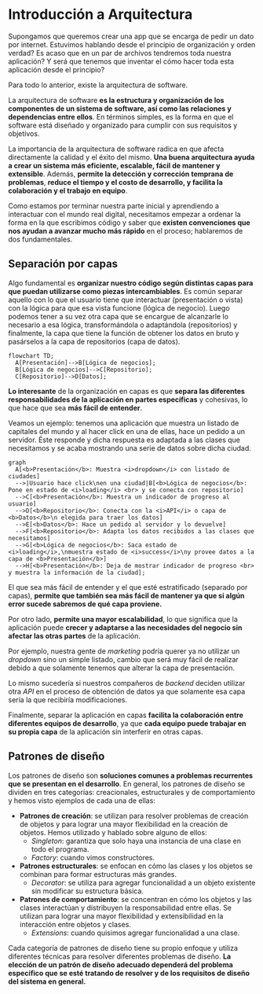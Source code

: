 # Introducción a Arquitectura

Supongamos que queremos crear una app que se encarga de pedir un dato por
internet. Estuvimos hablando desde el principio de organización y orden verdad?
Es acaso que en un par de archivos tendremos toda nuestra aplicación? Y será que
tenemos que inventar el cómo hacer toda esta aplicación desde el principio?

Para todo lo anterior, existe la arquitectura de software.

La arquitectura de software __es la estructura y organización de los componentes
de un sistema de software, así como las relaciones y dependencias entre ellos__.
En términos simples, es la forma en que el software está diseñado y organizado
para cumplir con sus requisitos y objetivos.

La importancia de la arquitectura de software radica en que afecta directamente
la calidad y el éxito del mismo. __Una buena arquitectura ayuda a crear un
sistema más eficiente, escalable, fácil de mantener y extensible__. Además,
__permite la detección y corrección temprana de problemas__, __reduce el tiempo
y el costo de desarrollo, y facilita la colaboración y el trabajo en equipo__.

Como estamos por terminar nuestra parte inicial y aprendiendo a interactuar con
el mundo real digital, necesitamos empezar a ordenar la forma en la que
escribimos código y saber que __existen convenciones que nos ayudan a avanzar
mucho más rápido__ en el proceso; hablaremos de dos fundamentales.

## Separación por capas

Algo fundamental es __organizar nuestro código según distintas capas para que
puedan utilizarse como piezas intercambiables__. Es común separar aquello con lo
que el usuario tiene que interactuar (presentación o vista) con la lógica para que
esa vista funcione (lógica de negocio). Luego podemos tener a su vez otra capa
que se encargue de alcanzarle lo necesario a esa lógica, transformándola o
adaptándola (repositorios) y finalmente, la capa que tiene la función de obtener
los datos en bruto y pasárselos a la capa de repositorios (capa de datos).

```mermaid
flowchart TD;
  A[Presentación]-->B[Lógica de negocios];
  B[Lógica de negocios]-->C[Repositorio];
  C[Repositorio]-->D[Datos];
```

__Lo interesante__ de la organización en capas es que __separa las diferentes
responsabilidades de la aplicación en partes específicas__ y cohesivas, lo que
hace que sea __más fácil de entender__.

Veamos un ejemplo: tenemos una aplicación que muestra un listado de capitales
del mundo y al hacer click en una de ellas, hace un pedido a un servidor. Éste
responde y dicha respuesta es adaptada a las clases que necesitamos y se acaba
mostrando una serie de datos sobre dicha ciudad.

```mermaid
graph 
  A[<b>Presentación</b>: Muestra <i>dropdown</i> con listado de ciudades]
  -->|Usuario hace click\nen una ciudad|B[<b>Lógica de negocios</b>: Pone en estado de <i>loading</i> <br> y se conecta con repositorio]
  -->C[<b>Presentación</b>: Muestra un indicador de progreso al usuario]
  -->D[<b>Repositorio</b>: Conecta con la <i>API</i> o capa de <b>Datos</b>\n elegida para traer los datos]
  -->E[<b>Datos</b>: Hace un pedido al servidor y lo devuelve]
  -->F[<b>Repositorio</b>: Adapta los datos recibidos a las clases que necesitamos]
  -->G[<b>Lógica de negocios</b>: Saca estado de <i>loading</i>,\nmuestra estado de <i>success</i>\ny provee datos a la capa de <b>Presentación</b>]
  -->H[<b>Presentación</b>: Deja de mostrar indicador de progreso <br> y muestra la información de la ciudad];

```

El que sea más fácil de entender y el que esté estratificado (separado por
capas), __permite que también sea más fácil de mantener ya que si algún error
sucede sabremos de qué capa proviene.__

Por otro lado, __permite una mayor escalabilidad__, lo que significa que la
aplicación puede  __crecer y adaptarse a las necesidades del negocio sin afectar
las otras partes__ de la  aplicación.

Por ejemplo, nuestra gente de _marketing_ podría querer ya no utilizar un
_dropdown_ sino un simple listado, cambio que será muy fácil de realizar debido
a que solamente tenemos que alterar la capa de presentación.

Lo mismo sucedería si nuestros compañeros de _backend_ deciden utilizar otra
_API_ en el proceso de obtención de datos ya que solamente esa capa sería la que
recibiría modificaciones.

Finalmente, separar la aplicación en capas __facilita la colaboración entre
diferentes equipos de desarrollo__, ya que __cada equipo puede trabajar en su propia
capa__ de la aplicación sin interferir en otras capas.

## Patrones de diseño

Los patrones de diseño son __soluciones comunes a problemas recurrentes que se
presentan en el desarrollo__. En general, los patrones de diseño se dividen en
tres categorías: creacionales, estructurales y de comportamiento y hemos visto
ejemplos de cada una de ellas:

- __Patrones de creación__: se utilizan para resolver problemas de creación de
  objetos y para lograr una mayor flexibilidad en la creación de objetos. Hemos
  utilizado y hablado sobre alguno de ellos:
  - _Singleton_: garantiza que solo haya una instancia de una clase en todo el
    programa.
  - _Factory_: cuando vimos constructores.
- __Patrones estructurales__: se enfocan en cómo las clases y los objetos se
  combinan para formar estructuras más grandes.
  - _Decorator_: se utiliza para agregar funcionalidad a un objeto existente sin
    modificar su estructura básica.
- __Patrones de comportamiento__: se concentran en cómo los objetos y las clases
  interactúan y distribuyen la responsabilidad entre ellas. Se utilizan para
  lograr una mayor flexibilidad y extensibilidad en la interacción entre objetos
  y clases.
  - _Extensions_: cuando quisimos agregar funcionalidad a una clase.

Cada categoría de patrones de diseño tiene su propio enfoque y utiliza
diferentes técnicas para resolver diferentes problemas de diseño. __La elección
de un patrón de diseño adecuado dependerá del problema específico que se esté
tratando de resolver y de los requisitos de diseño del sistema en general.__
